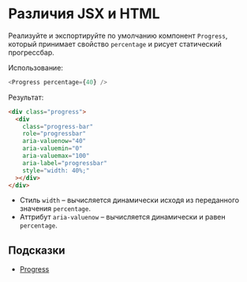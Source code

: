 # Различия JSX и HTML

Реализуйте и экспортируйте по умолчанию компонент `Progress`, который принимает свойство `percentage` и рисует статический прогрессбар.

Использование:

```js
<Progress percentage={40} />
```

Результат:

```html
<div class="progress">
  <div
    class="progress-bar"
    role="progressbar"
    aria-valuenow="40"
    aria-valuemin="0"
    aria-valuemax="100"
    aria-label="progressbar"
    style="width: 40%;"
  ></div>
</div>
```

- Стиль `width` – вычисляется динамически исходя из переданного значения `percentage`.
- Аттрибут `aria-valuenow` – вычисляется динамически и равен `percentage`.

## Подсказки

- [Progress](https://getbootstrap.com/docs/5.1/components/progress/)
